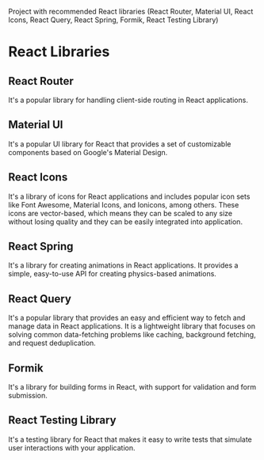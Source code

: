 Project with recommended React libraries (React Router, Material UI, React Icons, React Query, React Spring, Formik, React Testing Library)

# React Libraries

## React Router
It's a popular library for handling client-side routing in React applications.

## Material UI
It's a popular UI library for React that provides a set of customizable components based on Google's Material Design.

## React Icons
It's a library of icons for React applications and includes popular icon sets like Font Awesome, Material Icons, and Ionicons, among others. 
These icons are vector-based, which means they can be scaled to any size without losing quality and they can be easily integrated into application.

## React Spring
It's a library for creating animations in React applications. It provides a simple, easy-to-use API for creating physics-based animations.

## React Query
It's a popular library that provides an easy and efficient way to fetch and manage data in React applications. It is a lightweight library that focuses on solving common data-fetching problems like caching, background fetching, and request deduplication.

## Formik
It's a library for building forms in React, with support for validation and form submission.

## React Testing Library
It's a testing library for React that makes it easy to write tests that simulate user interactions with your application.
